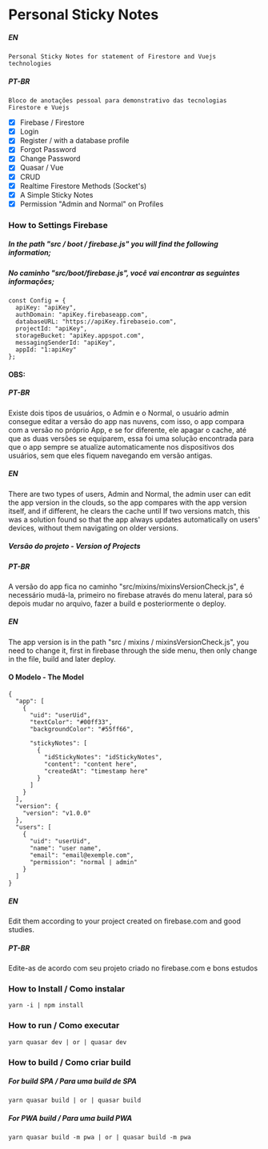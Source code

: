 # Personal Sticky Notes

##### EN
	Personal Sticky Notes for statement of Firestore and Vuejs technologies
##### PT-BR
	Bloco de anotações pessoal para demonstrativo das tecnologias Firestore e Vuejs
- [x] Firebase / Firestore
- [x] Login
- [x] Register / with a database profile
- [x] Forgot Password
- [x] Change Password
- [x] Quasar / Vue
- [x] CRUD
- [x] Realtime Firestore Methods (Socket's)
- [x] A Simple Sticky Notes
- [x] Permission "Admin and Normal" on Profiles

### How to Settings Firebase
##### In the path "src / boot / firebase.js" you will find the following information;

##### No caminho "src/boot/firebase.js", você vai encontrar as seguintes informações;
```
const Config = {
  apiKey: "apiKey",
  authDomain: "apiKey.firebaseapp.com",
  databaseURL: "https://apiKey.firebaseio.com",
  projectId: "apiKey",
  storageBucket: "apiKey.appspot.com",
  messagingSenderId: "apiKey",
  appId: "1:apiKey"
};
```

#### OBS:
##### PT-BR
Existe dois tipos de usuários, o Admin e o Normal, o usuário admin consegue editar a versão do app nas nuvens, com isso, o app compara com a versão no próprio App, e se for diferente, ele apagar o cache, até que as duas versões se equiparem, essa foi uma solução encontrada para que o app sempre se atualize automaticamente nos dispositivos dos usuários, sem que eles fiquem navegando em versão antigas.
##### EN
There are two types of users, Admin and Normal, the admin user can edit the app version in the clouds, so the app compares with the app version itself, and if different, he clears the cache until If two versions match, this was a solution found so that the app always updates automatically on users' devices, without them navigating on older versions.

##### Versão do projeto - Version of Projects
##### PT-BR
A versão do app fica no caminho "src/mixins/mixinsVersionCheck.js", é necessário mudá-la, primeiro no firebase através do menu lateral, para só depois mudar no arquivo, fazer a build e posteriormente o deploy.
##### EN
The app version is in the path "src / mixins / mixinsVersionCheck.js", you need to change it, first in firebase through the side menu, then only change in the file, build and later deploy.

#### O Modelo - The Model
```
{
  "app": [
    {
      "uid": "userUid",
      "textColor": "#00ff33",
      "backgroundColor": "#55ff66",
      
      "stickyNotes": [
        {
          "idStickyNotes": "idStickyNotes",
          "content": "content here",
          "createdAt": "timestamp here"
        }
      ]
    }
  ],
  "version": {
    "version": "v1.0.0"
  },
  "users": [
    {
      "uid": "userUid",
      "name": "user name",
      "email": "email@exemple.com",
      "permission": "normal | admin"
    }
  ]
}
```


##### EN
Edit them according to your project created on firebase.com and good studies.

##### PT-BR
Edite-as de acordo com seu projeto criado no firebase.com e bons estudos

### How to Install / Como instalar
	yarn -i | npm install

### How to run / Como executar
	yarn quasar dev | or | quasar dev

### How to build / Como criar build
##### For build SPA / Para uma build de SPA

	yarn quasar build | or | quasar build

##### For PWA build / Para uma build PWA

	yarn quasar build -m pwa | or | quasar build -m pwa
